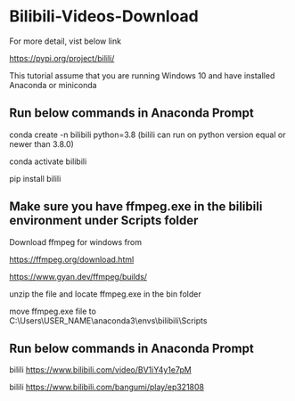 # Bilibili-Videos-Download

For more detail, vist below link

https://pypi.org/project/bilili/

This tutorial assume that you are running Windows 10 and have installed Anaconda or miniconda

## Run below commands in Anaconda Prompt

conda create -n bilibili python=3.8 (bilili can run on python version equal or newer than 3.8.0)

conda activate bilibili

pip install bilili

## Make sure you have ffmpeg.exe in the bilibili environment under Scripts folder

Download ffmpeg for windows from 

https://ffmpeg.org/download.html

https://www.gyan.dev/ffmpeg/builds/

unzip the file and locate ffmpeg.exe in the bin folder

move ffmpeg.exe file to C:\Users\USER_NAME\anaconda3\envs\bilibili\Scripts

## Run below commands in Anaconda Prompt

bilili https://www.bilibili.com/video/BV1iY4y1e7pM

bilili https://www.bilibili.com/bangumi/play/ep321808
